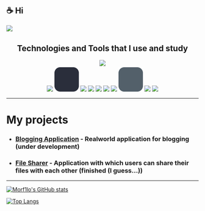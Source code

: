 ## ☕️ Hi

![](https://komarev.com/ghpvc?username=morf1lo&color=000f89&style=for-the-badge)

<h2 align="center">Technologies and Tools that I use and study</h2>
<div align="center">
    <img src="https://github.com/onemarc/tech-icons/blob/main/icons/stackoverflow-dark.svg" width="92">
</div>
<div align="center">
    <img src="https://github.com/onemarc/tech-icons/blob/main/icons/go-dark.svg" width="64" />
    <img src="https://github.com/onemarc/tech-icons/blob/main/icons/rabbitmq-dark.svg" width="64" />
    <img src="https://github.com/onemarc/tech-icons/blob/main/icons/grpc.svg" width="64" />
    <img src="https://github.com/onemarc/tech-icons/blob/main/icons/postgressql-dark.svg" width="64" />
    <img src="https://github.com/onemarc/tech-icons/blob/main/icons/redis-dark.svg" width="64" />
    <img src="https://github.com/onemarc/tech-icons/blob/main/icons/mongodb-dark.svg" width="64" />
    <img src="https://github.com/onemarc/tech-icons/blob/main/icons/git.svg" width="64" />
    <img src="https://github.com/onemarc/tech-icons/blob/main/icons/yaml.svg" width="64" />
    <img src="https://github.com/onemarc/tech-icons/blob/main/icons/postman.svg" width="64" />
    <img src="https://github.com/onemarc/tech-icons/blob/main/icons/html.svg" width="64" />
</div>

---

# My projects
- ### [Blogging Application](https://github.com/BloggingApp) - Realworld application for blogging (under development)
- ### [File Sharer](https://github.com/File-Sharer) - Application with which users can share their files with each other (finished (I guess...))

---

[![Morf1lo's GitHub stats](https://github-readme-stats.vercel.app/api?username=morf1lo&theme=radical&show_icons=true&hide_border=true&icon_color=f1f1f1)](https://github.com/anuraghazra/github-readme-stats)

[![Top Langs](https://github-readme-stats.vercel.app/api/top-langs/?username=morf1lo&layout=compact&theme=radical&hide_border=true)](https://github.com/anuraghazra/github-readme-stats)
